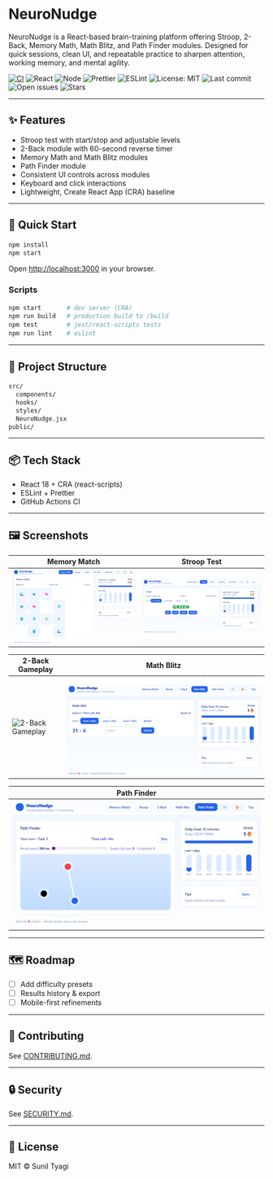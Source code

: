 # NeuroNudge

NeuroNudge is a React-based brain-training platform offering Stroop, 2-Back, Memory Math, Math Blitz, and Path Finder modules. Designed for quick sessions, clean UI, and repeatable practice to sharpen attention, working memory, and mental agility.

[![CI](https://github.com/suniltyagi/neuro-nudge/actions/workflows/ci.yml/badge.svg)](https://github.com/suniltyagi/neuro-nudge/actions/workflows/ci.yml)
![React](https://img.shields.io/badge/React-18-blue)
![Node](https://img.shields.io/badge/Node-20.x-informational)
![Prettier](https://img.shields.io/badge/code%20style-prettier-ff69b4)
![ESLint](https://img.shields.io/badge/lint-eslint-yellow)
![License: MIT](https://img.shields.io/badge/License-MIT-lightgrey)
![Last commit](https://img.shields.io/github/last-commit/suniltyagi/neuro-nudge)
![Open issues](https://img.shields.io/github/issues/suniltyagi/neuro-nudge)
![Stars](https://img.shields.io/github/stars/suniltyagi/neuro-nudge?style=social)

---

## ✨ Features
- Stroop test with start/stop and adjustable levels
- 2-Back module with 60-second reverse timer
- Memory Math and Math Blitz modules
- Path Finder module
- Consistent UI controls across modules
- Keyboard and click interactions
- Lightweight, Create React App (CRA) baseline

---

## 🚀 Quick Start

```bash
npm install
npm start
```

Open [http://localhost:3000](http://localhost:3000) in your browser.

### Scripts
```bash
npm start       # dev server (CRA)
npm run build   # production build to /build
npm test        # jest/react-scripts tests
npm run lint    # eslint
```

---

## 🧭 Project Structure
```
src/
  components/
  hooks/
  styles/
  NeuroNudge.jsx
public/
```

---

## 📦 Tech Stack
- React 18 + CRA (react-scripts)
- ESLint + Prettier
- GitHub Actions CI

---

## 🖼 Screenshots

| Memory Match | Stroop Test |
|--------------|-------------|
| ![Memory Match](docs/memory_match.png) | ![Stroop Test](docs/stroop.png) |

| 2-Back Gameplay | Math Blitz |
|-----------------|------------|
| ![2-Back Gameplay](docs/2_back.gif) | ![Math Blitz](docs/math_blitz.png) |

| Path Finder |
|-------------|
| ![Path Finder](docs/path_finder.png) |

---

## 🗺 Roadmap
- [ ] Add difficulty presets
- [ ] Results history & export
- [ ] Mobile-first refinements

---

## 🤝 Contributing
See [CONTRIBUTING.md](CONTRIBUTING.md).

---

## 🔒 Security
See [SECURITY.md](SECURITY.md).

---

## 📄 License
MIT © Sunil Tyagi
